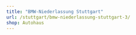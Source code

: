 ```yaml
---
title: "BMW-Niederlassung Stuttgart"
url: /stuttgart/bmw-niederlassung-stuttgart-3/
shop: Autohaus
---
```


